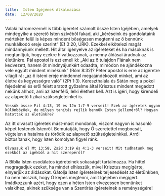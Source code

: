 ```yaml
---
title:  Isten Igéjének Alkalmazása
date:  12/08/2020
---
```


Valaki háromezernél is több ígéretet számolt össze Isten Igéjében, amelyek mindegyike a szerető Isten szívéből fakad, aki „kéréseink és gondolataink mértékén felül is képes mindent bőségesen megtenni az ő bennünk munkálkodó ereje szerint” (Ef 3:20, ÚRK). Ezekkel elkötelezi magát mindannyiunk mellett. Hit által igényelve az ígéreteket és ha másoknak is megtanítjuk, hogy ezekre hivatkozzanak, a menny áldásai áradnak az életünkre. Pál apostol is ezt emeli ki: „Aki az ő tulajdon Fiának nem kedvezett, hanem őt mindnyájunkért odaadta, mimódon ne ajándékozna vele együtt mindent minékünk” (Róm 8:32)? Péter apostol is erre az ígéretre világít rá: „az ő isteni ereje mindennel megajándékozott minket, ami az életre és kegyességre való” (2Pt 1:3). Kereszthalála és Sátán meg a pokol fejedelmei és erői felett aratott győzelme által Krisztus mindent megadott nekünk ahhoz, ami az istenfélő, lelki élethez kell. Azt is ígéri, hogy kirendeli az alapvető fizikai szükségleteinket is.

`Vessük össze Fil 4:13, 19 és 1Jn 1:7-9 verseit! Ezek az ígéretek ugyan különbözőek, de milyen tanítás rejlik bennük Isten jelleméről? Hogyan hatottak az életünkre?`

Az itt olvasott ígéretek mást-mást mondanak, viszont nagyon is hasonló képet festenek Istenről. Bemutatják, hogy Ő szeretettel megbocsát, végtelen a hatalma és törődik az alapvető szükségleteinkkel. Arról biztosítanak, hogy Isten komolyan figyel ránk.

`Olvassuk el Mt 13:58, Zsid 3:19 és 4:1-3 verseit! Mit tudhatunk meg ezekből az igékből a hit szerepéről?`

A Biblia Isten csodálatos ígéreteinek sokaságát tartalmazza. Ha hittel megragadjuk ezeket, ha mindet elhisszük, mivel Krisztus megígérte, elnyerjük az áldásokat. Gátolja Isten ígéreteinek teljesedését az életünkben, ha nem hisszük, hogy Ő képes megtenni, amit Igéjében megígért. Imádkozzunk azért, hogy ezen a héten Isten elvezessen bennünket valakihez, akinek szüksége van a Szentírás ígéreteinek a reménységére!